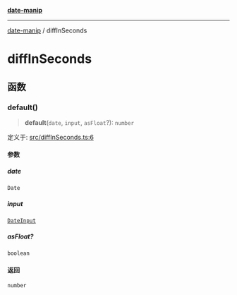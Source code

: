 [**date-manip**](index.md)

***

[date-manip](modules.md) / diffInSeconds

# diffInSeconds

## 函数

### default()

> **default**(`date`, `input`, `asFloat`?): `number`

定义于: [src/diffInSeconds.ts:6](https://github.com/fengxinming/date-manip/blob/672f1dce8f57973c145b734bdf778535cf1bb983/src/diffInSeconds.ts#L6)

#### 参数

##### date

`Date`

##### input

[`DateInput`](types.md#dateinput)

##### asFloat?

`boolean`

#### 返回

`number`
